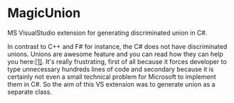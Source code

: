 # MagicUnion
MS VisualStudio extension for generating discriminated union in C#.

In contrast to C++ and F# for instance, the C# does not have discriminated unions. Unions are awesome feature and you can read how they can help you here:[[1]](https://fsharpforfunandprofit.com/posts/discriminated-unions/). It's really frustrating, first of all because it forces developer to type unnecessary hundreds lines of code and secondary because it is certainly not even a small technical problem for Microsoft to implement them in C#. So the aim of this VS extension was to generate union as a separate class.



